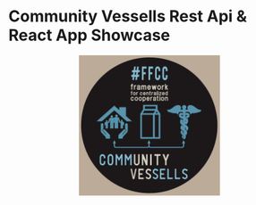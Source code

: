 # Community Vessells Rest Api &amp; React App Showcase
<img  src="https://github.com/CommunityVessells/ComVesResources/blob/master/Images/ffcc(final).png" height="50%" width="50%" style="display:block;margin-right:auto;margin-left:auto;" >

